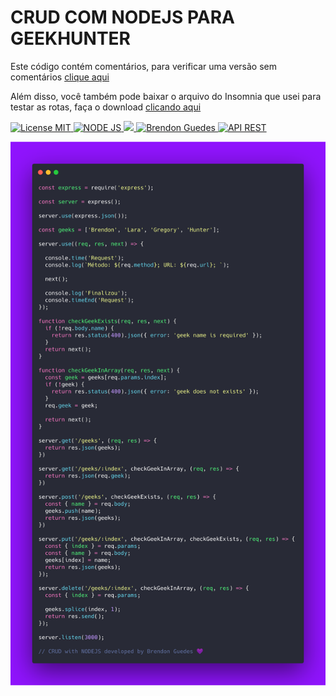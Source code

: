 # CRUD COM NODEJS PARA GEEKHUNTER

Este código contém comentários, para verificar uma versão sem comentários [clique aqui](https://gist.github.com/brendonguedes/a80a11dc7979bbc8fbece728976de0f0)

Além disso, você também pode baixar o arquivo do Insomnia que usei para testar as rotas, faça o download [clicando aqui](https://gist.github.com/brendonguedes/cea3b70fda51cd5b7745ad33d19d0ce4)


  <a href="https://opensource.org/licenses/MIT">
    <img src="https://img.shields.io/badge/License-MIT-blue.svg" alt="License MIT">
  </a>
  <a href="https://nodejs.org/en/">
    <img src="https://img.shields.io/badge/nodejs-CRUD-brightgreen" alt="NODE JS">
  </a>
  <a href="https://www.geekhunter.com.br//">
    <img src="https://img.shields.io/badge/geekhunter-crud%20em%20node-purple alt="NODE JS">
  </a>                                                                                        
  <a href="https://sourcerer.io/brendonguedes">
    <img src="https://img.shields.io/badge/%3Cbrendonguedes%2F%3E-fullstack-blueviolet" alt="Brendon Guedes">
  </a> 
  <a href="https://nodejs.org/en/">
    <img src="https://img.shields.io/badge/API%20REST-BACK--END-orange" alt="API REST">
  </a>                                                                                          


![Markdown](images/carbon-geek.png)


